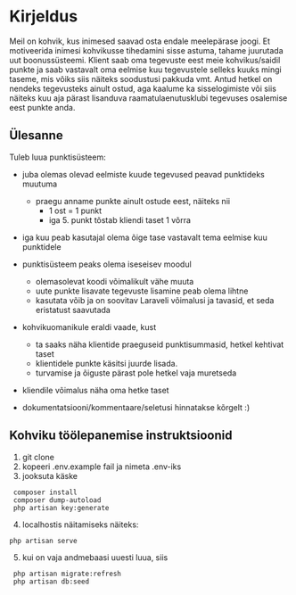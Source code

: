 # Kirjeldus

Meil on kohvik, kus inimesed saavad osta endale meelepärase joogi. Et motiveerida inimesi kohvikusse tihedamini sisse astuma, tahame juurutada uut boonussüsteemi. Klient saab oma tegevuste eest meie kohvikus/saidil punkte ja saab vastavalt oma eelmise kuu tegevustele selleks kuuks mingi taseme, mis võiks siis näiteks soodustusi pakkuda vmt. Antud hetkel on nendeks tegevusteks ainult ostud, aga kaalume ka sisselogimiste või siis näiteks kuu aja pärast lisanduva raamatulaenutusklubi tegevuses osalemise eest punkte anda.

## Ülesanne

Tuleb luua punktisüsteem:
* juba olemas olevad eelmiste kuude tegevused peavad punktideks muutuma
    * praegu anname punkte ainult ostude eest, näiteks nii
      * 1 ost = 1 punkt
      * iga 5. punkt tõstab kliendi taset 1 võrra
* iga kuu peab kasutajal olema õige tase vastavalt tema eelmise kuu punktidele
* punktisüsteem peaks olema iseseisev moodul
    * olemasolevat koodi võimalikult vähe muuta 
    * uute punkte lisavate tegevuste lisamine peab olema lihtne
    * kasutata võib ja on soovitav Laraveli võimalusi ja tavasid, et seda eristatust saavutada
    
* kohvikuomanikule eraldi vaade, kust 
   * ta saaks näha klientide praeguseid punktisummasid, hetkel kehtivat taset
   * klientidele punkte käsitsi juurde lisada. 
   * turvamise ja õiguste pärast pole hetkel vaja muretseda
* kliendile võimalus näha oma hetke taset

* dokumentatsiooni/kommentaare/seletusi hinnatakse kõrgelt :)

## Kohviku töölepanemise instruktsioonid

1. git clone 
2. kopeeri .env.example fail ja nimeta .env-iks
3. jooksuta käske
```
 composer install
 composer dump-autoload
 php artisan key:generate
 ``` 
4. localhostis näitamiseks näiteks:
 ```
 php artisan serve
 ```
5. kui on vaja andmebaasi uuesti luua, siis
```
 php artisan migrate:refresh
 php artisan db:seed
 ```